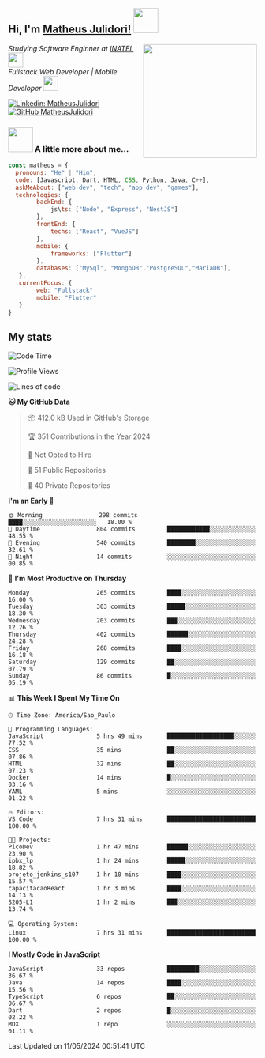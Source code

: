 <h2> Hi, I'm <a href="https://matheusjulidori.github.io" target="_blank">Matheus Julidori!</a> <img src="https://media.giphy.com/media/12oufCB0MyZ1Go/giphy.gif" width="50"></h2>
<img align='right' src="https://media.giphy.com/media/3oKIPnAiaMCws8nOsE/giphy.gif" width="230" height="auto">
<p><em>Studying Software Enginner at <a href="http://www.inatel.br" target="_blank">INATEL</a><img src="https://media.giphy.com/media/fYSnHlufseco8Fh93Z/giphy.gif" width="30"></br>
  Fullstack Web Developer | Mobile Developer <img src="https://media.giphy.com/media/WUlplcMpOCEmTGBtBW/giphy.gif" width="30">
</em></p>

[![Linkedin: MatheusJulidori](https://img.shields.io/badge/-MatheusJulidori-blue?style=flat-square&logo=Linkedin&logoColor=white&link=https://www.linkedin.com/in/MatheusJulidori/)](https://www.linkedin.com/in/MatheusJulidori/)
[![GitHub MatheusJulidori](https://img.shields.io/github/followers/matheusjulidori?label=follow&style=social)](https://github.com/MatheusJulidori)


### <img src="https://media.giphy.com/media/VgCDAzcKvsR6OM0uWg/giphy.gif" width="50"> A little more about me...  

```javascript
const matheus = {
  pronouns: "He" | "Him",
  code: [Javascript, Dart, HTML, CSS, Python, Java, C++],
  askMeAbout: ["web dev", "tech", "app dev", "games"],
  technologies: {
        backEnd: {
            js\ts: ["Node", "Express", "NestJS"]
        },
        frontEnd: {
            techs: ["React", "VueJS"]
        },
        mobile: {
            frameworks: ["Flutter"]
        },
        databases: ["MySql", "MongoDB","PostgreSQL","MariaDB"],
   },
   currentFocus: {
        web: "Fullstack"
        mobile: "Flutter"
   }
}
```
<h2>My stats</h2>

<!--START_SECTION:waka-->
![Code Time](http://img.shields.io/badge/Code%20Time-599%20hrs%2024%20mins-blue)

![Profile Views](http://img.shields.io/badge/Profile%20Views-6-blue)

![Lines of code](https://img.shields.io/badge/From%20Hello%20World%20I%27ve%20Written-6.6%20million%20lines%20of%20code-blue)

**🐱 My GitHub Data** 

> 📦 412.0 kB Used in GitHub's Storage 
 > 
> 🏆 351 Contributions in the Year 2024
 > 
> 🚫 Not Opted to Hire
 > 
> 📜 51 Public Repositories 
 > 
> 🔑 40 Private Repositories 
 > 
**I'm an Early 🐤** 

```text
🌞 Morning                298 commits         ████░░░░░░░░░░░░░░░░░░░░░   18.00 % 
🌆 Daytime                804 commits         ████████████░░░░░░░░░░░░░   48.55 % 
🌃 Evening                540 commits         ████████░░░░░░░░░░░░░░░░░   32.61 % 
🌙 Night                  14 commits          ░░░░░░░░░░░░░░░░░░░░░░░░░   00.85 % 
```
📅 **I'm Most Productive on Thursday** 

```text
Monday                   265 commits         ████░░░░░░░░░░░░░░░░░░░░░   16.00 % 
Tuesday                  303 commits         █████░░░░░░░░░░░░░░░░░░░░   18.30 % 
Wednesday                203 commits         ███░░░░░░░░░░░░░░░░░░░░░░   12.26 % 
Thursday                 402 commits         ██████░░░░░░░░░░░░░░░░░░░   24.28 % 
Friday                   268 commits         ████░░░░░░░░░░░░░░░░░░░░░   16.18 % 
Saturday                 129 commits         ██░░░░░░░░░░░░░░░░░░░░░░░   07.79 % 
Sunday                   86 commits          █░░░░░░░░░░░░░░░░░░░░░░░░   05.19 % 
```


📊 **This Week I Spent My Time On** 

```text
🕑︎ Time Zone: America/Sao_Paulo

💬 Programming Languages: 
JavaScript               5 hrs 49 mins       ███████████████████░░░░░░   77.52 % 
CSS                      35 mins             ██░░░░░░░░░░░░░░░░░░░░░░░   07.86 % 
HTML                     32 mins             ██░░░░░░░░░░░░░░░░░░░░░░░   07.23 % 
Docker                   14 mins             █░░░░░░░░░░░░░░░░░░░░░░░░   03.16 % 
YAML                     5 mins              ░░░░░░░░░░░░░░░░░░░░░░░░░   01.22 % 

🔥 Editors: 
VS Code                  7 hrs 31 mins       █████████████████████████   100.00 % 

🐱‍💻 Projects: 
PicoDev                  1 hr 47 mins        ██████░░░░░░░░░░░░░░░░░░░   23.90 % 
ipbx_lp                  1 hr 24 mins        █████░░░░░░░░░░░░░░░░░░░░   18.82 % 
projeto_jenkins_s107     1 hr 10 mins        ████░░░░░░░░░░░░░░░░░░░░░   15.57 % 
capacitacaoReact         1 hr 3 mins         ████░░░░░░░░░░░░░░░░░░░░░   14.13 % 
S205-L1                  1 hr 2 mins         ███░░░░░░░░░░░░░░░░░░░░░░   13.74 % 

💻 Operating System: 
Linux                    7 hrs 31 mins       █████████████████████████   100.00 % 
```

**I Mostly Code in JavaScript** 

```text
JavaScript               33 repos            █████████░░░░░░░░░░░░░░░░   36.67 % 
Java                     14 repos            ████░░░░░░░░░░░░░░░░░░░░░   15.56 % 
TypeScript               6 repos             ██░░░░░░░░░░░░░░░░░░░░░░░   06.67 % 
Dart                     2 repos             █░░░░░░░░░░░░░░░░░░░░░░░░   02.22 % 
MDX                      1 repo              ░░░░░░░░░░░░░░░░░░░░░░░░░   01.11 % 
```




 Last Updated on 11/05/2024 00:51:41 UTC
<!--END_SECTION:waka-->
